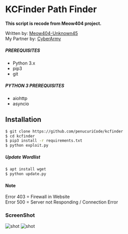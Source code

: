 # KCFinder Path Finder
**This script is recode from Meow404 project.**

Written by: [Meow404-Unknown45](https://github.com/penucuriCode) <br />
My Partner by: [CyberArmy](https://www.cyberarmy.id/en)

##### PREREQUISITES
* Python 3.x 
* pip3
* git

##### PYTHON 3 PREREQUISITES
* aiohttp
* asyncio

## Installation
```sh
$ git clone https://github.com/penucuriCode/kcfinder
$ cd kcfinder
$ pip3 install -r requirements.txt
$ python exploit.py
```
##### Update Wordlist
```sh
$ apt install wget
$ python update.py
```
#### Note
Error 403 = Firewall in Website <br />
Error 500 = Server not Responding / Connection Error

### ScreenShot
![shot](https://imgur.com/6dqStBX.png)
![shot](https://i.imgur.com/UgZ3dLf.png)

